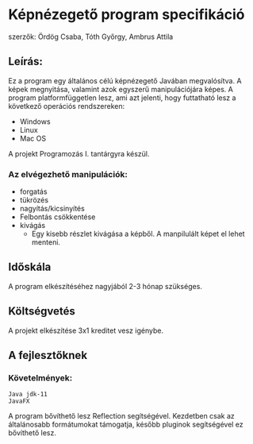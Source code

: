 # Képnézegető program specifikáció

 szerzők: Ördög Csaba, Tóth Győrgy, Ambrus Attila

## Leírás:
Ez a program egy általános célú képnézegető Javában megvalósítva.
A képek megnyitása, valamint azok egyszerű manipulációjára képes.
A program platformfüggetlen lesz, ami azt jelenti, hogy futtatható lesz a következő operációs rendszereken:
- Windows
- Linux
- Mac OS

A projekt Programozás I. tantárgyra készül.


### Az elvégezhető manipulációk:
- forgatás
- tükrözés
- nagyítás/kicsinyítés
- Felbontás csökkentése
- kivágás
    - Egy kisebb részlet kivágása a képből.
A manpilulált képet el lehet menteni.

## Időskála
A program elkészítéséhez nagyjából 2-3 hónap szükséges.

## Költségvetés
A projekt elkészítése 3x1 kreditet vesz igénybe.


## A fejlesztőknek
### Követelmények:
    Java jdk-11
    JavaFX

A program bővíthető lesz Reflection segítségével.
Kezdetben csak az általánosabb formátumokat támogatja, később pluginok segítségével ez bővíthető lesz.
